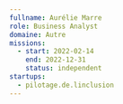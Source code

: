 ```yaml
---
fullname: Aurélie Marre
role: Business Analyst
domaine: Autre
missions:
  - start: 2022-02-14
    end: 2022-12-31
    status: independent
startups:
  - pilotage.de.linclusion
---
```


